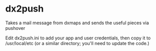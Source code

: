 # dx2push
Takes a mail message from dxmaps and sends the useful pieces via pushover

Edit dx2push.ini to add your app and user credentials, then copy it to /usr/local/etc (or a similar directory; you'll need to update the code.)